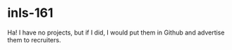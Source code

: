 # inls-161

Ha! I have no projects, but if I did, I would put them in Github and advertise them to recruiters.
